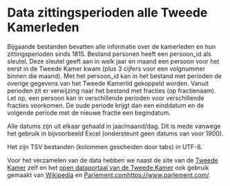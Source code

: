 # Data zittingsperioden alle Tweede Kamerleden

Bijgaande bestanden bevatten alle informatie over de kamerleden en hun zittingsperioden sinds 1815.
Bestand personen heeft een persoon_id als sleutel. Deze sleutel geeft aan in welk jaar en maand een persoon voor het eerst in de Tweede Kamer kwam (plus 3 cijfers voor een volgnummer binnen die maand).
Met het persoon_id kan in het bestand met perioden de overige gegevens van het Tweede Kamerlid gekoppeld worden.
Vanuit perioden zit er verwijzing naar het bestand met fracties (op fractienaam). 
Let op, een persoon kan in verschillende perioden voor verschillende fracties voorkomen. De oude periode krijgt dan een einddatum en de volgende periode met de nieuwe fractie een begindatum.

Alle datums zijn uit elkaar gehaald in jaar/maand/dag. Dit is mede vanwege het gebruik in bijvoorbeeld Excel (ondersteunt geen datums van voor 1900).

Het zijn TSV bestanden (kolommen gescheiden door tabs) in UTF-8.

Voor het verzamelen van de data hebben we naast de site van de [Tweede Kamer](https://www.tweedekamer.nl/kamerleden_en_commissies/alle_kamerleden) zelf en het [open dataportaal van de Tweede Kamer](https://opendata.tweedekamer.nl/) ook gebruik gemaakt van [Wikipedia](https://nl.wikipedia.org/wiki/Lijst_van_Tweede_Kamerleden_2021-2023) en [Parlement.com](https://www.parlement.com/)https://www.parlement.com/.
